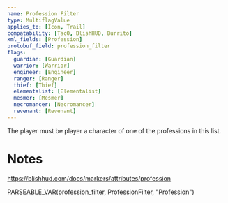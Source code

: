 ```yaml
---
name: Profession Filter
type: MultiflagValue
applies_to: [Icon, Trail]
compatability: [TacO, BlishHUD, Burrito]
xml_fields: [Profession]
protobuf_field: profession_filter
flags:
  guardian: [Guardian]
  warrior: [Warrior]
  engineer: [Engineer]
  ranger: [Ranger]
  thief: [Thief]
  elementalist: [Elementalist]
  mesmer: [Mesmer]
  necromancer: [Necromancer]
  revenant: [Revenant]
---
```

The player must be player a character of one of the professions in this list.

Notes
=====
https://blishhud.com/docs/markers/attributes/profession

PARSEABLE_VAR(profession_filter, ProfessionFilter, "Profession")
